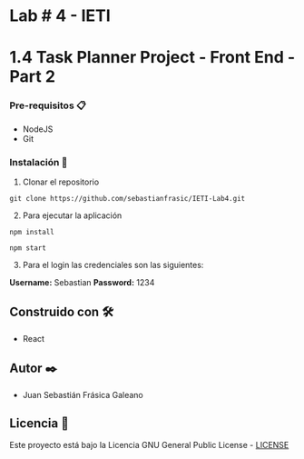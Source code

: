 # Lab # 4 - IETI
# 1.4 Task Planner Project - Front End - Part 2


### Pre-requisitos 📋

* NodeJS
* Git



### Instalación 🔧

1. Clonar el repositorio

```
git clone https://github.com/sebastianfrasic/IETI-Lab4.git
```


2. Para ejecutar la aplicación

```
npm install
```


```
npm start
```



3. Para el login las credenciales son las siguientes:

**Username:** Sebastian
**Password:** 1234




## Construido con 🛠️

* React


## Autor ✒️

* Juan Sebastián Frásica Galeano

## Licencia 📄

Este proyecto está bajo la Licencia GNU General Public License - [LICENSE](LICENSE) 

